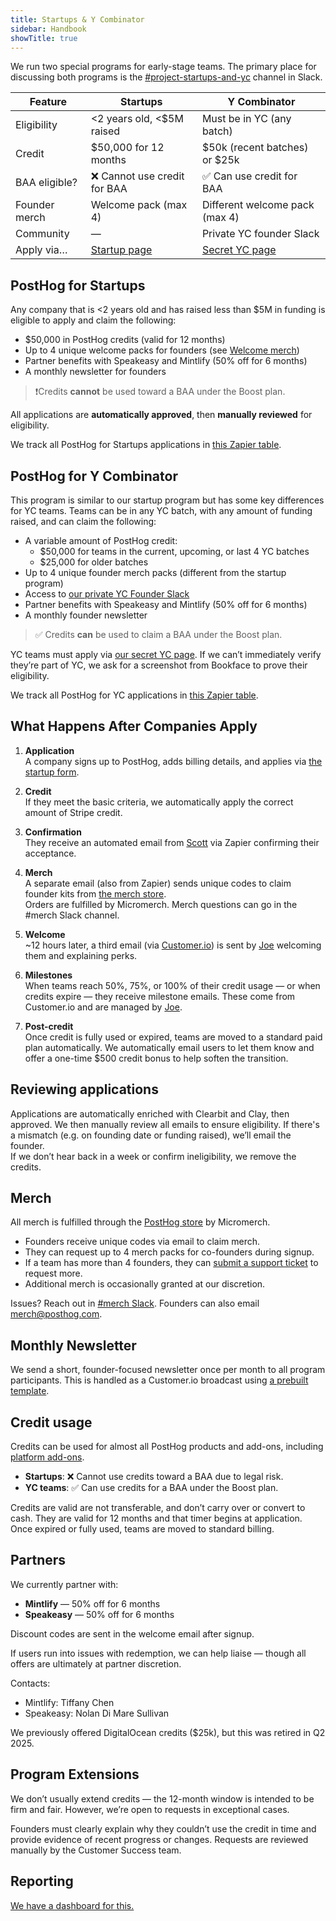 ```yaml
---
title: Startups & Y Combinator
sidebar: Handbook
showTitle: true
---
```


We run two special programs for early-stage teams. The primary place for discussing both programs is the [#project-startups-and-yc](https://posthog.slack.com/archives/C088RSQKH2T) channel in Slack.

| Feature                     | Startups                      | Y Combinator                     |
|----------------------------|-------------------------------|----------------------------------|
| Eligibility                | <2 years old, <$5M raised     | Must be in YC (any batch)        |
| Credit                     | $50,000 for 12 months         | $50k (recent batches) or $25k    |
| BAA eligible?              | ❌ Cannot use credit for BAA  | ✅ Can use credit for BAA        |
| Founder merch              | Welcome pack (max 4)          | Different welcome pack (max 4)   |
| Community                  | —                             | Private YC founder Slack         |
| Apply via…                 | [Startup page](/startups)     | [Secret YC page](https://app.posthog.com/startups/yc) |

## PostHog for Startups

Any company that is <2 years old and has raised less than $5M in funding is eligible to apply and claim the following:

- $50,000 in PostHog credits (valid for 12 months)
- Up to 4 unique welcome packs for founders (see [Welcome merch](#welcome-merch))
- Partner benefits with Speakeasy and Mintlify (50% off for 6 months)
- A monthly newsletter for founders

> ❗Credits **cannot** be used toward a BAA under the Boost plan.

All applications are **automatically approved**, then **manually reviewed** for eligibility.  

We track all PostHog for Startups applications in [this Zapier table](http://tables.zapier.com/app/tables/t/01JRARGWTSDYCGNS12HXN3B6DY).

## PostHog for Y Combinator

This program is similar to our startup program but has some key differences for YC teams. Teams can be in any YC batch, with any amount of funding raised, and can claim the following:

- A variable amount of PostHog credit:
  - $50,000 for teams in the current, upcoming, or last 4 YC batches
  - $25,000 for older batches
- Up to 4 unique founder merch packs (different from the startup program)
- Access to [our private YC Founder Slack](https://posthog.slack.com/archives/C04J1TJ11UZ)
- Partner benefits with Speakeasy and Mintlify (50% off for 6 months)
- A monthly founder newsletter

> ✅ Credits **can** be used to claim a BAA under the Boost plan.

YC teams must apply via [our secret YC page](https://app.posthog.com/startups/yc). If we can’t immediately verify they’re part of YC, we ask for a screenshot from Bookface to prove their eligibility.

We track all PostHog for YC applications in [this Zapier table](https://tables.zapier.com/app/tables/t/01JRCYMWYAJNP3K0B6GTYKKBQB).

## What Happens After Companies Apply

1. **Application**  
   A company signs up to PostHog, adds billing details, and applies via [the startup form](https://app.posthog.com/startups).

2. **Credit**  
   If they meet the basic criteria, we automatically apply the correct amount of Stripe credit.

3. **Confirmation**  
   They receive an automated email from [Scott](community/profiles/32112) via Zapier confirming their acceptance.

4. **Merch**  
   A separate email (also from Zapier) sends unique codes to claim founder kits from [the merch store](/merch).  
   Orders are fulfilled by Micromerch. Merch questions can go in the #merch Slack channel.

5. **Welcome**  
   ~12 hours later, a third email (via [Customer.io](https://fly.customer.io/workspaces/127208/journeys/composer/actions/2185)) is sent by [Joe](community/profiles/29070) welcoming them and explaining perks.

6. **Milestones**  
   When teams reach 50%, 75%, or 100% of their credit usage — or when credits expire — they receive milestone emails. These come from Customer.io and are managed by [Joe](community/profiles/29070). 

7. **Post-credit**  
   Once credit is fully used or expired, teams are moved to a standard paid plan automatically. 
   We automatically email users to let them know and offer a one-time $500 credit bonus to help soften the transition.

## Reviewing applications

Applications are automatically enriched with Clearbit and Clay, then approved. We then manually review all emails to ensure eligibility. If there's a mismatch (e.g. on founding date or funding raised), we’ll email the founder.  
If we don’t hear back in a week or confirm ineligibility, we remove the credits.

## Merch

All merch is fulfilled through the [PostHog store](/merch) by Micromerch.

- Founders receive unique codes via email to claim merch.
- They can request up to 4 merch packs for co-founders during signup.
- If a team has more than 4 founders, they can [submit a support ticket](http://app.posthog.com/home#supportModal) to request more. 
- Additional merch is occasionally granted at our discretion.

Issues? Reach out in [#merch Slack](https://posthog.slack.com/archives/C04DWKH7DM3). Founders can also email [merch@posthog.com](mailto:merch@posthog.com).

## Monthly Newsletter

We send a short, founder-focused newsletter once per month to all program participants. This is handled as a Customer.io broadcast using [a prebuilt template](/handbook/brand/email-comms).

## Credit usage

Credits can be used for almost all PostHog products and add-ons, including [platform add-ons](/platform-addons).

- **Startups**: ❌ Cannot use credits toward a BAA due to legal risk.
- **YC teams**: ✅ Can use credits for a BAA under the Boost plan.

Credits are valid are not transferable, and don’t carry over or convert to cash. They are valid for 12 months and that timer begins at application. Once expired or fully used, teams are moved to standard billing.

## Partners

We currently partner with:

- **Mintlify** — 50% off for 6 months
- **Speakeasy** — 50% off for 6 months

Discount codes are sent in the welcome email after signup.

If users run into issues with redemption, we can help liaise — though all offers are ultimately at partner discretion.

Contacts:
- Mintlify: Tiffany Chen  
- Speakeasy: Nolan Di Mare Sullivan

We previously offered DigitalOcean credits ($25k), but this was retired in Q2 2025.

## Program Extensions

We don’t usually extend credits — the 12-month window is intended to be firm and fair. However, we’re open to requests in exceptional cases. 

Founders must clearly explain why they couldn’t use the credit in time and provide evidence of recent progress or changes. Requests are reviewed manually by the Customer Success team.

## Reporting

[We have a dashboard for this.](https://us.posthog.com/project/2/dashboard/188364)
